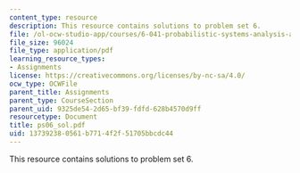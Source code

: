```yaml
---
content_type: resource
description: This resource contains solutions to problem set 6.
file: /ol-ocw-studio-app/courses/6-041-probabilistic-systems-analysis-and-applied-probability-spring-2006/137392380561b7714f2f51705bbcdc44_ps06_sol.pdf
file_size: 96024
file_type: application/pdf
learning_resource_types:
- Assignments
license: https://creativecommons.org/licenses/by-nc-sa/4.0/
ocw_type: OCWFile
parent_title: Assignments
parent_type: CourseSection
parent_uid: 9325de54-2d65-bf39-fdfd-628b4570d9ff
resourcetype: Document
title: ps06_sol.pdf
uid: 13739238-0561-b771-4f2f-51705bbcdc44
---
```

This resource contains solutions to problem set 6.